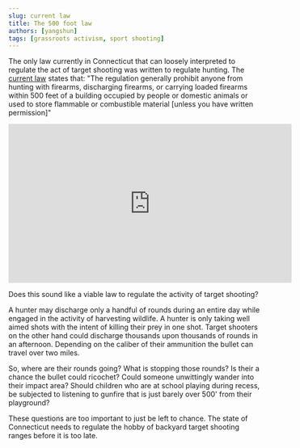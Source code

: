 ```yaml
---
slug: current law
title: The 500 foot law
authors: [yangshun]
tags: [grassroots activism, sport shooting]
---
```


The only law currently in Connecticut that can loosely interpreted to regulate the act of target shooting was written to regulate hunting. The [current law](https://www.cga.ct.gov/2016/rpt/pdf/2016-R-0196.pdf) states that: "The regulation generally prohibit anyone from hunting with firearms, discharging firearms, or carrying loaded firearms within 500 feet of a building occupied by people or domestic animals or used to store flammable or combustible material [unless you have written permission]"

<iframe width="560" height="315" src="https://www.youtube.com/embed/BpayTVDnNyQ?si=asFiQBRnKwrlDhCo" title="YouTube video player" frameborder="0" allow="accelerometer; autoplay; clipboard-write; encrypted-media; gyroscope; picture-in-picture; web-share" referrerpolicy="strict-origin-when-cross-origin" allowfullscreen></iframe>

Does this sound like a viable law to regulate the activity of target shooting?

A hunter may discharge only a handful of rounds during an entire day while engaged in the activity of harvesting wildlife. A hunter is only taking well aimed shots with the intent of killing their prey in one shot. Target shooters on the other hand could discharge thousands upon thousands of rounds in an afternoon. Depending on the caliber of their ammunition the bullet can travel over two miles.

So, where are their rounds going? What is stopping those rounds? Is their a chance the bullet could ricochet? Could someone unwittingly wander into their impact area? Should children who are at school playing during recess, be subjected to listening to gunfire that is just barely over 500' from their playground?

These questions are too important to just be left to chance. The state of Connecticut needs to regulate the hobby of backyard target shooting ranges before it is too late.
